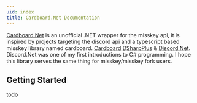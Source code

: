 ```yaml
---
uid: index
title: Cardboard.Net Documentation
---
```


[Cardboard.Net][1] is an unofficial .NET wrapper for the misskey api, it is inspired by projects targeting the discord api and a typescript based misskey library named cardboard. [Cardboard][2] [DSharpPlus][3] & [Discord.Net][4]. Discord.Net was one of my first introductions to C# programming. I hope this library serves the same thing for misskey/misskey fork users.

## Getting Started

todo

<!-- LINKS -->
[1]: https://github.com/Cardboard-Net/Cardboard.Net
[2]: https://github.com/kitsu-org/cardboard
[3]: https://github.com/DSharpPlus/DSharpPlus
[4]: https://github.com/discord-net/Discord.Net